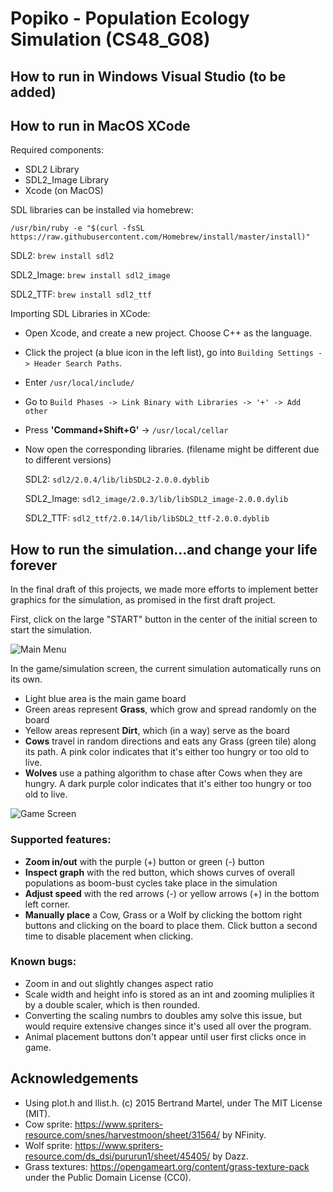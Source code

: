 # Popiko - Population Ecology Simulation (CS48_G08)

## How to run in Windows Visual Studio (to be added)

## How to run in MacOS XCode
Required components:
- SDL2 Library
- SDL2_Image Library
- Xcode (on MacOS)


SDL libraries can be installed via homebrew:

`/usr/bin/ruby -e "$(curl -fsSL https://raw.githubusercontent.com/Homebrew/install/master/install)"`

SDL2: `brew install sdl2`

SDL2_Image: `brew install sdl2_image`

SDL2_TTF: `brew install sdl2_ttf`

Importing SDL Libraries in XCode:
- Open Xcode, and create a new project. Choose C++ as the language.
- Click the project (a blue icon in the left list), go into `Building Settings -> Header Search Paths`. 
- Enter `/usr/local/include/`
- Go to `Build Phases -> Link Binary with Libraries -> '+' -> Add other`
- Press **'Command+Shift+G'** -> `/usr/local/cellar`
- Now open the corresponding libraries. (filename might be different due to different versions)
  
  SDL2: `sdl2/2.0.4/lib/libSDL2-2.0.0.dyblib`
  
  SDL2_Image: `sdl2_image/2.0.3/lib/libSDL2_image-2.0.0.dylib`

  SDL2_TTF: `sdl2_ttf/2.0.14/lib/libSDL2_ttf-2.0.0.dyblib`
  
## How to run the simulation...and change your life forever
In the final draft of this projects, we made more efforts to implement better graphics for the simulation, as promised in the first draft project. 

First, click on the large "START" button in the center of the initial screen to start the simulation. 

![Main Menu](https://i.imgur.com/6RRlW91.jpg "Main Menu - Final Project")

In the game/simulation screen, the current simulation automatically runs on its own.
- Light blue area is the main game board
- Green areas represent **Grass**, which grow and spread randomly on the board
- Yellow areas represent **Dirt**, which (in a way) serve as the board
- **Cows** travel in random directions and eats any Grass (green tile) along its path. A pink color indicates that it's either too hungry or too old to live.
- **Wolves** use a pathing algorithm to chase after Cows when they are hungry. A dark purple color indicates that it's either too hungry or too old to live.

![Game Screen](https://i.imgur.com/3sC7DLO.jpg "Game Screen - Final Project")

### Supported features:
- **Zoom in/out** with the purple (+) button or green (-) button
- **Inspect graph** with the red button, which shows curves of overall populations as boom-bust cycles take place in the simulation
- **Adjust speed** with the red arrows (-) or yellow arrows (+) in the bottom left corner.
- **Manually place** a Cow, Grass or a Wolf by clicking the bottom right buttons and clicking on the board to place them. Click button a second time to disable placement when clicking.

### Known bugs:
- Zoom in and out slightly changes aspect ratio
- Scale width and height info is stored as an int and zooming muliplies it by a double scaler, which is then rounded.
- Converting the scaling numbrs to doubles amy solve this issue, but would require extensive changes since it's used all over the program.
- Animal placement buttons don't appear until user first clicks once in game.

## Acknowledgements
- Using plot.h and llist.h. (c) 2015 Bertrand Martel, under The MIT License (MIT).
- Cow sprite: https://www.spriters-resource.com/snes/harvestmoon/sheet/31564/ by NFinity.
- Wolf sprite: https://www.spriters-resource.com/ds_dsi/pururun1/sheet/45405/ by Dazz.
- Grass textures: https://opengameart.org/content/grass-texture-pack under the Public Domain License (CC0).
